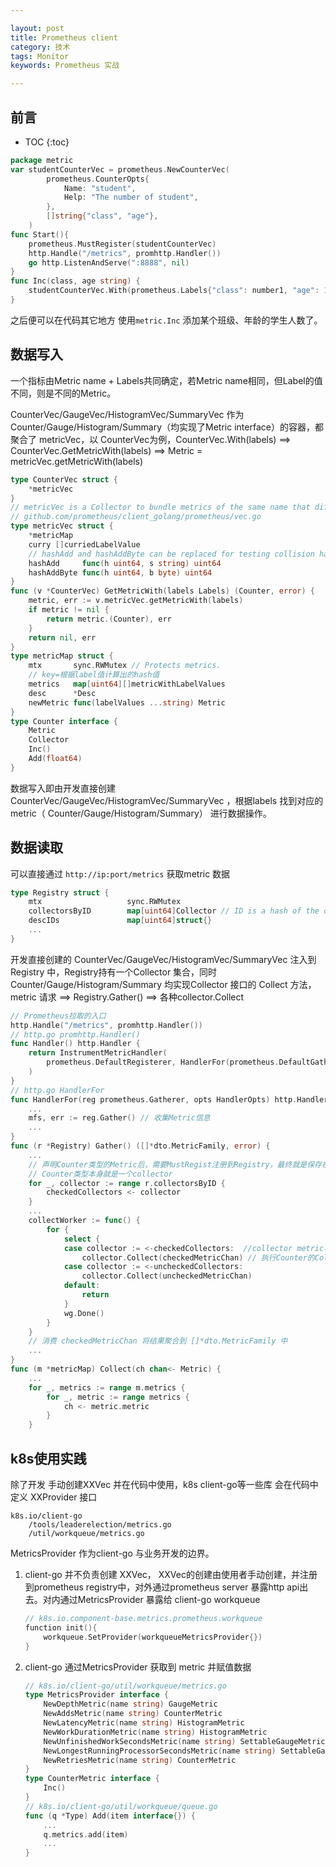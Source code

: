 ```yaml
---

layout: post
title: Prometheus client
category: 技术
tags: Monitor
keywords: Prometheus 实战

---
```


## 前言

* TOC
{:toc}

```go
package metric
var studentCounterVec = prometheus.NewCounterVec(
		prometheus.CounterOpts{
			Name: "student",
			Help: "The number of student",
		},
		[]string{"class", "age"},
    )
func Start(){
    prometheus.MustRegister(studentCounterVec)
    http.Handle("/metrics", promhttp.Handler())
    go http.ListenAndServe(":8888", nil)
}
func Inc(class, age string) {
	studentCounterVec.With(prometheus.Labels{"class": number1, "age": 18}).Inc()
}
```

之后便可以在代码其它地方 使用`metric.Inc` 添加某个班级、年龄的学生人数了。

## 数据写入

一个指标由Metric name + Labels共同确定，若Metric name相同，但Label的值不同，则是不同的Metric。

CounterVec/GaugeVec/HistogramVec/SummaryVec 作为 Counter/Gauge/Histogram/Summary（均实现了Metric interface）的容器，都聚合了 metricVec，以 CounterVec为例，CounterVec.With(labels) ==> CounterVec.GetMetricWith(labels) ==> Metric = metricVec.getMetricWith(labels)

```go
type CounterVec struct {
	*metricVec
}
// metricVec is a Collector to bundle metrics of the same name that differ in their label values. metricVec is not used directly (and therefore unexported). It is used as a building block for implementations of vectors of a given metric type, like GaugeVec, CounterVec, SummaryVec, and HistogramVec. It also handles label currying.
// github.com/prometheus/client_golang/prometheus/vec.go
type metricVec struct {
	*metricMap
	curry []curriedLabelValue
	// hashAdd and hashAddByte can be replaced for testing collision handling.
	hashAdd     func(h uint64, s string) uint64
	hashAddByte func(h uint64, b byte) uint64
}
func (v *CounterVec) GetMetricWith(labels Labels) (Counter, error) {
	metric, err := v.metricVec.getMetricWith(labels)
	if metric != nil {
		return metric.(Counter), err
	}
	return nil, err
}
type metricMap struct {
    mtx       sync.RWMutex // Protects metrics.
    // key=根据label值计算出的hash值
	metrics   map[uint64][]metricWithLabelValues
	desc      *Desc
	newMetric func(labelValues ...string) Metric
}
type Counter interface {
	Metric
	Collector
	Inc()
	Add(float64)
}
```

数据写入即由开发直接创建 CounterVec/GaugeVec/HistogramVec/SummaryVec ，根据labels 找到对应的metric（ Counter/Gauge/Histogram/Summary） 进行数据操作。 

## 数据读取

可以直接通过 `http://ip:port/metrics` 获取metric 数据

```go
type Registry struct {
	mtx                   sync.RWMutex
	collectorsByID        map[uint64]Collector // ID is a hash of the descIDs.
	descIDs               map[uint64]struct{}
	...
}
```

开发直接创建的 CounterVec/GaugeVec/HistogramVec/SummaryVec 注入到Registry 中，Registry持有一个Collector 集合，同时Counter/Gauge/Histogram/Summary 均实现Collector 接口的 Collect 方法， metric 请求 ==>  Registry.Gather() ==> 各种collector.Collect

```go
// Prometheus拉取的入口
http.Handle("/metrics", promhttp.Handler())
// http.go promhttp.Handler()
func Handler() http.Handler {
	return InstrumentMetricHandler(
		prometheus.DefaultRegisterer, HandlerFor(prometheus.DefaultGatherer, HandlerOpts{}),
    )
}
// http.go HandlerFor
func HandlerFor(reg prometheus.Gatherer, opts HandlerOpts) http.Handler {
    ...
	mfs, err := reg.Gather() // 收集Metric信息
    ...
}
func (r *Registry) Gather() ([]*dto.MetricFamily, error) {
    ...
    // 声明Counter类型的Metric后，需要MustRegist注册到Registry，最终就是保存在collectorsByID里
    // Counter类型本身就是一个collector
	for _, collector := range r.collectorsByID {
		checkedCollectors <- collector
	}
	...
	collectWorker := func() {
		for {
			select {
			case collector := <-checkedCollectors:  //collector metric写入checkedMetricChan
				collector.Collect(checkedMetricChan) // 执行Counter的Collect，见下文
			case collector := <-uncheckedCollectors:
				collector.Collect(uncheckedMetricChan)
			default:
				return
			}
			wg.Done()
		}
    }
    // 消费 checkedMetricChan 将结果聚合到 []*dto.MetricFamily 中
    ...
}
func (m *metricMap) Collect(ch chan<- Metric) {
    ...
	for _, metrics := range m.metrics {
		for _, metric := range metrics {
			ch <- metric.metric
		}
	}
```

## k8s使用实践

除了开发 手动创建XXVec 并在代码中使用，k8s client-go等一些库 会在代码中定义 XXProvider 接口

```
k8s.io/client-go
    /tools/leaderelection/metrics.go
    /util/workqueue/metrics.go
```
MetricsProvider 作为client-go 与业务开发的边界。

1. client-go 并不负责创建 XXVec，  XXVec的创建由使用者手动创建，并注册到prometheus registry中，对外通过prometheus server 暴露http api出去。对内通过MetricsProvider 暴露给 client-go workqueue
	```go
	// k8s.io.component-base.metrics.prometheus.workqueue
	function init(){	
		workqueue.SetProvider(workqueueMetricsProvider{})
	}
	```
2. client-go 通过MetricsProvider 获取到 metric 并赋值数据

	```go
	// k8s.io/client-go/util/workqueue/metrics.go
	type MetricsProvider interface {
		NewDepthMetric(name string) GaugeMetric
		NewAddsMetric(name string) CounterMetric
		NewLatencyMetric(name string) HistogramMetric
		NewWorkDurationMetric(name string) HistogramMetric
		NewUnfinishedWorkSecondsMetric(name string) SettableGaugeMetric
		NewLongestRunningProcessorSecondsMetric(name string) SettableGaugeMetric
		NewRetriesMetric(name string) CounterMetric
	}
	type CounterMetric interface {
		Inc()
	}
	// k8s.io/client-go/util/workqueue/queue.go
	func (q *Type) Add(item interface{}) {
		...	
		q.metrics.add(item)
		...
	}
	```